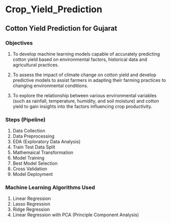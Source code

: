 # Crop_Yield_Prediction
## Cotton Yield Prediction for Gujarat


### Objectives
1. To develop machine learning models capable of accurately predicting cotton yield based on environmental factors, historical data and agricultural practices.

2. To assess the impact of climate change on cotton yield and develop predictive models to assist farmers in adapting their farming practices to changing environmental conditions.

3. To explore the relationship between various environmental variables (such as rainfall, temperature, humidity, and soil moisture) and cotton yield to gain insights into the factors influencing crop productivity.

### Steps (Pipeline)

1. Data Collection
2. Data Preprocessing
3. EDA (Exploratory Data Analysis)
4. Train Test Data Split
5. Mathemaical Transformation
6. Model Training
7. Best Model Selection
8. Cross Validation
9. Model Deployment

### Machine Learning Algorithms Used

1. Linear Regression
2. Lasso Regression
3. Ridge Regression
4. Linear Regression with PCA (Principle Component Analysis)
